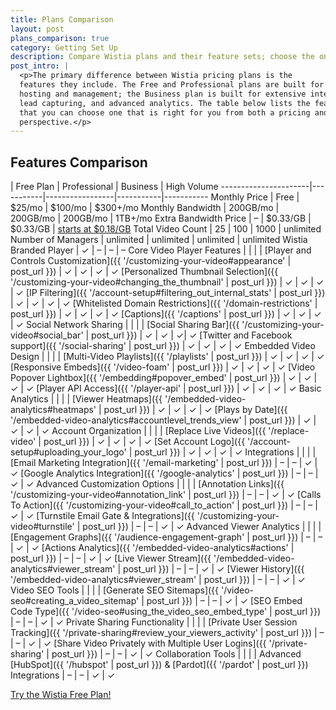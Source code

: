 ```yaml
---
title: Plans Comparison
layout: post
plans_comparison: true
category: Getting Set Up
description: Compare Wistia plans and their feature sets; choose the one that is right for you on the plans comparison page.
post_intro: |
  <p>The primary difference between Wistia pricing plans is the
  features they include. The Free and Professional plans are built for
  hosting and management; the Business plan is built for extensive integration, 
  lead capturing, and advanced analytics. The table below lists the features on each plan, so
  that you can choose one that is right for you from both a pricing and value
  perspective.</p>
---
```


## Features Comparison

  | Free Plan | Professional  | Business     | High Volume
----------------------|-----------|-----------------|-----------|-----------
Monthly Price         | Free      | $25/mo          | $100/mo   | $300+/mo
Monthly Bandwidth     | 200GB/mo   | 200GB/mo        | 200GB/mo  | 1TB+/mo
Extra Bandwidth Price | &#8211;  | $0.33/GB        | $0.33/GB  | [starts at $0.18/GB](http://wistia.com/pricing/highvolume)
Total Video Count     | 25 | 100       | 1000 | unlimited
Number of Managers       | unlimited | unlimited | unlimited | unlimited
Wistia Branded Player  | &#10003; | &#8211;         | &#8211;   | &#8211;
<span class='category'>Core Video Player Features</span> |    |   |   |
[Player and Controls Customization]({{ '/customizing-your-video#appearance' | post_url }}) | &#10003; | &#10003; | &#10003; | &#10003;
[Personalized Thumbnail Selection]({{ '/customizing-your-video#changing_the_thumbnail' | post_url }})  | &#10003; | &#10003; | &#10003; | &#10003;
[IP Filtering]({{ '/account-setup#filtering_out_internal_stats' | post_url }}) | &#10003; | &#10003; | &#10003; | &#10003;
[Whitelisted Domain Restrictions]({{ '/domain-restrictions' | post_url }}) | &#10003; | &#10003; | &#10003; | &#10003;
[Captions]({{ '/captions' | post_url }})  | &#10003; | &#10003; | &#10003; | &#10003;
<span class='category'>Social Network Sharing</span> |    |   |   |
[Social Sharing Bar]({{ '/customizing-your-video#social_bar' | post_url }}) | &#10003; | &#10003; | &#10003;| &#10003;
[Twitter and Facebook support]({{ '/social-sharing' | post_url }})  | &#10003;   | &#10003;  | &#10003; | &#10003;
<span class='category'>Embedded Video Design</span> |  |  |  |
[Multi-Video Playlists]({{ '/playlists' | post_url }}) | &#10003; | &#10003; | &#10003; | &#10003;
[Responsive Embeds]({{ '/video-foam' | post_url }}) | &#10003; | &#10003; | &#10003; | &#10003;
[Video Popover Lightbox]({{ '/embedding#popover_embed' | post_url }}) | &#10003; | &#10003; | &#10003; | &#10003;
[Player API Access]({{ '/player-api' | post_url }}) | &#10003; | &#10003; | &#10003; | &#10003;
<span class='category'>Basic Analytics</span> |   |   |   |
[Viewer Heatmaps]({{ '/embedded-video-analytics#heatmaps' | post_url }})  | &#10003;  | &#10003;  | &#10003;  | &#10003;
[Plays by Date]({{ '/embedded-video-analytics#accountlevel_trends_view' | post_url }})  | &#10003; | &#10003; | &#10003; | &#10003;
<span class='category'>Account Organization<span class='category'>  |   |   |   |
[Replace Live Videos]({{ '/replace-video' | post_url }}) | &#10003; | &#10003; | &#10003; | &#10003;
[Set Account Logo]({{ '/account-setup#uploading_your_logo' | post_url }})  | &#10003; | &#10003; | &#10003; | &#10003;
<span class='category'>Integrations</span>  |  |  |  |
[Email Marketing Integration]({{ '/email-marketing' | post_url }})  | &#8211; | &#8211; | &#10003; | &#10003;
[Google Analytics Integration]({{ '/google-analytics' | post_url }})  | &#8211; | &#8211; | &#10003; | &#10003;
<span class='category'>Advanced Customization Options</span>  |  |  |  |
[Annotation Links]({{ '/customizing-your-video#annotation_link' | post_url }}) | &#8211; | &#8211; | &#10003; | &#10003;
[Calls To Action]({{ '/customizing-your-video#call_to_action' | post_url }}) | &#8211; | &#8211; | &#10003; | &#10003;
[Turnstile Email Gate & Integrations]({{ '/customizing-your-video#turnstile' | post_url }})  | &#8211; | &#8211; | &#10003; | &#10003;
<span class='category'>Advanced Viewer Analytics</span>  |  |  |  |
[Engagement Graphs]({{ '/audience-engagement-graph' | post_url }}) | &#8211; | &#8211; | &#10003; | &#10003;
[Actions Analytics]({{ '/embedded-video-analytics#actions' | post_url }}) | &#8211; | &#8211; | &#10003; | &#10003;
[Live Viewer Stream]({{ '/embedded-video-analytics#viewer_stream' | post_url }})  | &#8211; | &#8211; | &#10003; | &#10003;
[Viewer History]({{ '/embedded-video-analytics#viewer_stream' | post_url }})  | &#8211; | &#8211; | &#10003; | &#10003;
<span class='category'>Video SEO Tools</span>  |  |  |  |
[Generate SEO Sitemaps]({{ '/video-seo#creating_a_video_sitemap' | post_url }}) | &#8211; | &#8211; | &#10003; | &#10003;
[SEO Embed Code Type]({{ '/video-seo#using_the_video_seo_embed_type' | post_url }}) | &#8211; | &#8211; | &#10003; | &#10003;
<span class='category'>Private Sharing Functionality</span>  |  |  |  |
[Private User Session Tracking]({{ '/private-sharing#review_your_viewers_activity' | post_url }}) | &#8211; | &#8211; | &#10003; | &#10003;
[Share Video Privately with Multiple User Logins]({{ '/private-sharing' | post_url }}) | &#8211; | &#8211; | &#10003; | &#10003;
<span class='category'>Collaboration Tools</span>  |  |  |  |
Advanced [HubSpot]({{ '/hubspot' | post_url }}) & [Pardot]({{ '/pardot' | post_url }}) Integrations  | &#8211; | &#8211; | &#10003; | &#10003;



<a class='button' href='http://wistia.com/free/signup'>Try the Wistia Free Plan!</a>

<script type="text/javascript">
var ebSession = '5254235432543252345';
var ebRand = Math.random()+'';
ebRand = ebRand * 1000000;
//<![CDATA[ 
document.write('<scr'+'ipt src="//bs.serving-sys.com/Serving/ActivityServer.bs?cn=as&amp;ActivityID=541308&amp;rnd=' + ebRand + '&amp;Session='+ebSession+'"></scr' + 'ipt>');
//]]>
</script>
<noscript>
<img width="1" height="1" style="border:0" src="//bs.serving-sys.com/Serving/ActivityServer.bs?cn=as&amp;ActivityID=541308&amp;Session=5254235432543252345&amp;ns=1"/>
</noscript>
